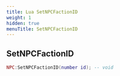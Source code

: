 ```yaml
---
title: Lua SetNPCFactionID
weight: 1
hidden: true
menuTitle: SetNPCFactionID
---
```

## SetNPCFactionID
```lua
NPC:SetNPCFactionID(number id); -- void
```